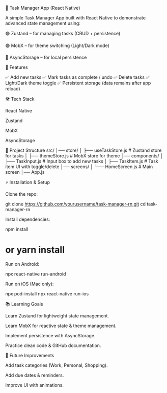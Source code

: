 📘 Task Manager App (React Native)

A simple Task Manager App built with React Native to demonstrate advanced state management using:

🟢 Zustand – for managing tasks (CRUD + persistence)

🟣 MobX – for theme switching (Light/Dark mode)

💾 AsyncStorage – for local persistence

🚀 Features

✅ Add new tasks
✅ Mark tasks as complete / undo
✅ Delete tasks
✅ Light/Dark theme toggle
✅ Persistent storage (data remains after app reload)

🛠 Tech Stack

React Native

Zustand

MobX

AsyncStorage

📂 Project Structure
src/
│── store/
│   ├── useTaskStore.js     # Zustand store for tasks
│   ├── themeStore.js       # MobX store for theme
│── components/
│   ├── TaskInput.js        # Input box to add new tasks
│   ├── TaskItem.js         # Task item UI with toggle/delete
│── screens/
│   └── HomeScreen.js       # Main screen
│── App.js


⚡ Installation & Setup

Clone the repo:

git clone https://github.com/yourusername/task-manager-rn.git
cd task-manager-rn


Install dependencies:

npm install
# or yarn install


Run on Android:

npx react-native run-android


Run on iOS (Mac only):

npx pod-install
npx react-native run-ios

📚 Learning Goals

Learn Zustand for lightweight state management.

Learn MobX for reactive state & theme management.

Implement persistence with AsyncStorage.

Practice clean code & GitHub documentation.

🎯 Future Improvements

Add task categories (Work, Personal, Shopping).

Add due dates & reminders.

Improve UI with animations.
